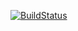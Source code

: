 [![BuildStatus](https://travis-ci.org/rsstdd/Rust_Strat_Game.svg?branch=master)](https::/travis-ci.org/rsstdd/Rust_Strat_Game)